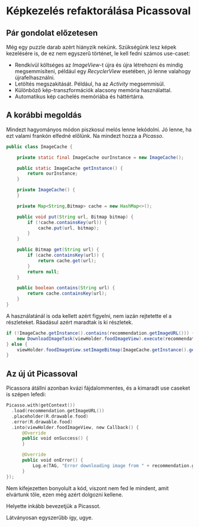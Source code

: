 # Képkezelés refaktorálása Picassoval

## Pár gondolat előzetesen

Még egy puzzle darab azért hiányzik nekünk. Szükségünk lesz képek kezelésére is, de ez nem egyszerű történet, le kell fedni számos use-caset:

* Rendkívül költséges az *ImageView*-t újra és újra létrehozni és mindig megsemmisíteni, például egy *RecyclerView* esetében, jó lenne valahogy újrafelhasználni.
* Letöltés megszakítását. Például, ha az *Activity* megsemmisül.
* Különböző kép-transzformációk alacsony memória használattal.
* Automatikus kép cachelés memóriába és háttértárra.

## A korábbi megoldás

Mindezt hagyományos módon piszkosul melós lenne lekódolni. Jó lenne, ha ezt valami frankón elfedné előlünk. Na mindezt hozza a *Picasso*.

```java
public class ImageCache {

    private static final ImageCache ourInstance = new ImageCache();

    public static ImageCache getInstance() {
        return ourInstance;
    }

    private ImageCache() {
    }

    private Map<String,Bitmap> cache = new HashMap<>();

    public void put(String url, Bitmap bitmap) {
        if (!cache.containsKey(url)) {
            cache.put(url, bitmap);
        }
    }

    public Bitmap get(String url) {
        if (cache.containsKey(url)) {
            return cache.get(url);
        }
        return null;
    }

    public boolean contains(String url) {
        return cache.containsKey(url);
    }
}
```

A használatánál is oda kellett azért figyelni, nem iazán rejtetette el a részleteket. Ráadásul azért maradtak is ki részletek.
```java
if (!ImageCache.getInstance().contains(recommendation.getImageURL())) {
    new DownloadImageTask(viewHolder.foodImageView).execute(recommendation.getImageURL());
} else {
    viewHolder.foodImageView.setImageBitmap(ImageCache.getInstance().get(recommendation.getImageURL()));
}
```

## Az új út Picassoval

Picassora átállni azonban kvázi fájdalommentes, és a kimaradt use caseket is szépen lefedi:

```kotlin
Picasso.with(getContext())
  .load(recommendation.getImageURL())
  .placeholder(R.drawable.food)
  .error(R.drawable.food)
  .into(viewHolder.foodImageView, new Callback() {
      @Override
      public void onSuccess() {
      }

      @Override
      public void onError() {
          Log.e(TAG, "Error downloading image from " + recommendation.getImageURL());
      }
});
```

Nem kifejezetten bonyolult a kód, viszont nem fed le mindent, amit elvártunk tőle, ezen még azért dolgozni kellene.

Helyette inkább bevezetjük a Picassot.

Látványosan egyszerűbb így, ugye.